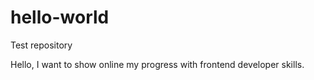 # hello-world
Test repository

Hello, I want to show online my progress with frontend developer skills. 
